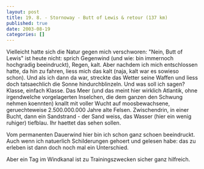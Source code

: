 ```yaml
---
layout: post
title: 19. 8. - Stornoway - Butt of Lewis & retour (137 km)
published: true
date: 2003-08-19
categories: []
---
```

<p>Vielleicht hatte sich die Natur gegen mich verschworen: "Nein, Butt of Lewis" ist heute nicht: sprich Gegenwind (und wie: bin immernoch hochgradig beeindruckt), Regen, kalt. Aber nachdem ich mich entschlossen hatte, da hin zu fahren, liess mich das kalt (naja, kalt war es sowieso schon). Und als ich dann da war, streckte das Wetter seine Waffen und liess doch tatsaechlich die Sonne hindurchblinzeln. Und was soll ich sagen? Klasse, einfach Klasse. Das Meer (und das meint hier wirklich Atlantik, ohne irgendwelche vorgelagerten Inselchen, die dem ganzen den Schwung nehmen koennten) knallt mit voller Wucht auf moosbewachsene, geruechteweise 2.500.000.000 Jahre alte Felsen. Zwischendrin, in einer Bucht, dann ein Sandstrand - der Sand weiss, das Wasser (hier ein wenig ruhiger) tiefblau. Ihr haettet das sehen sollen.</p>

<p></p>


<p>Vom permanenten Dauerwind hier bin ich schon ganz schoen beeindruckt. Auch wenn ich natuerlich Schilderungen gehoert und gelesen habe: das zu erleben ist dann doch noch mal ein Unterschied.</p>

<p></p>


<p>Aber ein Tag im Windkanal ist zu Trainingszwecken sicher ganz hilfreich.</p>
